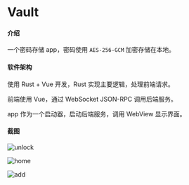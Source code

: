 # Vault

#### 介绍
一个密码存储 app，密码使用 `AES-256-GCM` 加密存储在本地。

#### 软件架构

使用 Rust + Vue 开发，Rust 实现主要逻辑，处理前端请求。

前端使用 Vue，通过 WebSocket JSON-RPC 调用后端服务。

app 作为一个启动器，启动后端服务，调用 WebView 显示界面。

#### 截图

![unlock](https://gitee.com/luoshuqi/vault/raw/master/screenshots/unlock.jpg)

![home](https://gitee.com/luoshuqi/vault/raw/master/screenshots/home.jpg)

![add](https://gitee.com/luoshuqi/vault/raw/master/screenshots/add.jpg)